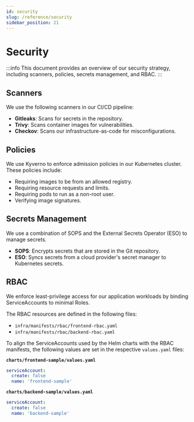 ```yaml
---
id: security
slug: /reference/security
sidebar_position: 21
---
```


# Security

:::info This document provides an overview of our security strategy, including scanners, policies, secrets management, and RBAC. :::

## Scanners

We use the following scanners in our CI/CD pipeline:

- **Gitleaks**: Scans for secrets in the repository.
- **Trivy**: Scans container images for vulnerabilities.
- **Checkov**: Scans our infrastructure-as-code for misconfigurations.

## Policies

We use Kyverno to enforce admission policies in our Kubernetes cluster. These policies include:

- Requiring images to be from an allowed registry.
- Requiring resource requests and limits.
- Requiring pods to run as a non-root user.
- Verifying image signatures.

## Secrets Management

We use a combination of SOPS and the External Secrets Operator (ESO) to manage secrets.

- **SOPS**: Encrypts secrets that are stored in the Git repository.
- **ESO**: Syncs secrets from a cloud provider's secret manager to Kubernetes secrets.

## RBAC

We enforce least-privilege access for our application workloads by binding ServiceAccounts to minimal Roles.

The RBAC resources are defined in the following files:

- `infra/manifests/rbac/frontend-rbac.yaml`
- `infra/manifests/rbac/backend-rbac.yaml`

To align the ServiceAccounts used by the Helm charts with the RBAC manifests, the following values are set in the respective `values.yaml` files:

**`charts/frontend-sample/values.yaml`**

```yaml title="charts/frontend-sample/values.yaml"
serviceAccount:
  create: false
  name: 'frontend-sample'
```

**`charts/backend-sample/values.yaml`**

```yaml title="charts/backend-sample/values.yaml"
serviceAccount:
  create: false
  name: 'backend-sample'
```
